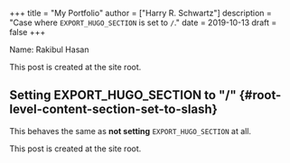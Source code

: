 +++
title = "My Portfolio"
author = ["Harry R. Schwartz"]
description = "Case where `EXPORT_HUGO_SECTION` is set to `/`."
date = 2019-10-13
draft = false
+++

Name: Rakibul Hasan

This post is created at the site root.


## Setting EXPORT_HUGO_SECTION to "/" {#root-level-content-section-set-to-slash}

This behaves the same as **not setting** `EXPORT_HUGO_SECTION` at all.

This post is created at the site root.